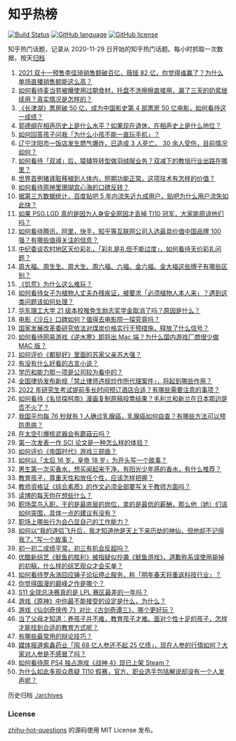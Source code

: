 # 知乎热榜
[![Build Status](https://github.com/ToWeLong/zhihu-hot-questions/workflows/CI/badge.svg)](https://github.com/ToWeLong/zhihu-hot-questions/actions)
[![GitHub language](https://img.shields.io/badge/language-golang-orange.svg)](https://golang.org/)
[![GitHub license](https://img.shields.io/github/license/ToWeLong/zhihu-hot-questions)](https://github.com/ToWeLong/zhihu-hot-questions/blob/main/LICENSE)

知乎热门话题，记录从 2020-11-29 日开始的知乎热门话题。每小时抓取一次数据，按天[归档](./archives)

<!-- BEGIN -->

1. [2021 双十一预售李佳琦销售额破百亿，薇娅 82 亿，你觉得谁赢了？为什么单场直播销售额能这么高？](https://www.zhihu.com/question/493599235)
1. [如何看待麦当劳被曝使用过期食材，托盘不洗擦擦直接用，漏了三天的奶浆继续用？真实情况是怎样的？](https://www.zhihu.com/question/493528987)
1. [《长津湖》票房破 50 亿，成为中国影史第 4 部票房 50 亿电影，如何看待这一成绩？](https://www.zhihu.com/question/493349012)
1. [郭德纲在相声历史上是什么水平？如果现在退休，在相声史上是什么地位？](https://www.zhihu.com/question/454756076)
1. [如何回答孩子问我「为什么小孩不能一直玩手机」？](https://www.zhihu.com/question/487505837)
1. [辽宁沈阳市一饭店发生燃气爆炸，已造成 3 人死亡、 30 余人受伤，目前情况如何？](https://www.zhihu.com/question/493626666)
1. [如何看待「双减」后，猿辅导转型做羽绒服业务？双减下的教培行业出路在哪里？](https://www.zhihu.com/question/493311623)
1. [世界首例猪肾脏移植到人体内，短期功能正常，这项技术有怎样的价值？](https://www.zhihu.com/question/493537408)
1. [如何看待原神里珊瑚宫心海的口碑反转？](https://www.zhihu.com/question/493317029)
1. [据第三方数据统计，百度贴吧 5 年内流失近九成用户，贴吧为什么用户流失如此快？](https://www.zhihu.com/question/442321794)
1. [如果 PSG.LGD 真的是因为人身安全原因才丢掉 TI10 冠军，大家能原谅他们吗？](https://www.zhihu.com/question/493207784)
1. [如何看待腾讯，阿里，快手，知乎等互联网公司入选最具价值中国品牌 100 强？有哪些值得关注的信息？](https://www.zhihu.com/question/493523170)
1. [中纪委谈农村地区天价彩礼，「彩礼是礼但不能过度」，如何看待天价彩礼问题？](https://www.zhihu.com/question/493536821)
1. [周大福、周生生、周大生、周六福、六福、金六福、金大福这些牌子有哪些区别？](https://www.zhihu.com/question/32209352)
1. [《饥荒》为什么这么难玩？](https://www.zhihu.com/question/440595755)
1. [如何看待女子为植物人丈夫办残疾证，被要求「必须植物人本人来」？遇到这类问题该如何处理？](https://www.zhihu.com/question/493431439)
1. [华东理工大学 21 级本校推免生励志奖学金取消了吗？原因是什么？](https://www.zhihu.com/question/493521949)
1. [电影《沙丘》口碑如何？值得去电影院一探究竟吗？](https://www.zhihu.com/question/484666562)
1. [国家发展改革委研究依法对煤炭价格实行干预措施，释放了什么信号？](https://www.zhihu.com/question/493353794)
1. [如何看待网易游戏《逆水寒》即将出 Mac 端？为什么国内游戏厂商很少做 MAC 版？](https://www.zhihu.com/question/493341840)
1. [如何评价《都挺好》里面的苏家父亲苏大强？](https://www.zhihu.com/question/314781575)
1. [有没有什么好看的古言小说？](https://www.zhihu.com/question/455872760)
1. [学历和能力那一项是公司较为看中的？](https://www.zhihu.com/question/493065729)
1. [全国律协发布新规「禁止律师违规炒作所代理案件」，将起到哪些作用？](https://www.zhihu.com/question/493503676)
1. [2022 年研究生考试提前多长时间预订酒店合适？有哪些需要注意的事项？](https://www.zhihu.com/question/493095592)
1. [如何看待《名侦探柯南》漫画复制原稿投票结果？毛利兰和新兰在日本那边是否不火了？](https://www.zhihu.com/question/492142136)
1. [我国平均每 76 秒就有 1 人确诊乳腺癌，乳腺癌如何自查？有哪些方法可以预防患病？](https://www.zhihu.com/question/493246582)
1. [在太空引爆核武器会有蘑菇云吗？](https://www.zhihu.com/question/486896102)
1. [第一次发表一作 SCI 论文是一种怎么样的体验？](https://www.zhihu.com/question/491712594)
1. [如何评价《帝国时代》游戏三部曲？](https://www.zhihu.com/question/26843356)
1. [如何以「太后 16 岁，皇帝 18 岁」为开头写一个故事？](https://www.zhihu.com/question/452564685)
1. [男生第一次买香水，想买闻起来干净，有阳光少年感的香水，有什么推荐？](https://www.zhihu.com/question/449477310)
1. [教育孩子，尊重天性和放任个性，应该怎样把握？](https://www.zhihu.com/question/490667764)
1. [教师资格证《综合素质》的作文必须全部要写关于教师方面吗？](https://www.zhihu.com/question/373882988)
1. [读博的每天你在想些什么？](https://www.zhihu.com/question/492258336)
1. [职场菜鸟入职，干的是最底层的岗位，拿的是最低的薪酬，那么他（她）们该如何突围，具体一点的建议有没有？](https://www.zhihu.com/question/488784217)
1. [职场上哪些行为会凸显自己的工作能力？](https://www.zhihu.com/question/487011364)
1. [如何以“我的道侣飞升后，我才知道他是天上下来历劫的神仙，但他却不记得我了。”写一个故事？](https://www.zhihu.com/question/475653160)
1. [初一初二成绩平常，初三有机会反超吗？](https://www.zhihu.com/question/481380353)
1. [优酷新综艺《鱿鱼的胜利》被指疑似抄袭《鱿鱼游戏》，道歉称系误使用毙掉的初稿，什么样的综艺观众才会买单？](https://www.zhihu.com/question/493567048)
1. [如何看待罗永浩回应锤子论坛停止服务，称「明年春天将重返科技行业」？](https://www.zhihu.com/question/493417279)
1. [你觉得国漫的巅峰之作是哪个？](https://www.zhihu.com/question/492775949)
1. [S11 全球总决赛真的是 LPL 赛区最差的一年吗？](https://www.zhihu.com/question/492955893)
1. [游戏《原神》中你最不能接受的设定是什么，为什么？](https://www.zhihu.com/question/491444992)
1. [游戏《仙剑奇侠传 7》对比《古剑奇谭三》，哪个更好玩？](https://www.zhihu.com/question/493057032)
1. [当了父母才知道：养孩子并不难，教育孩子才难。面对个性十足的孩子，怎样才能找到合适的教育方式呢？](https://www.zhihu.com/question/484924201)
1. [有哪些最常用的辩论技巧？](https://www.zhihu.com/question/55738336)
1. [媒体报道紫鑫药业「囤 68 亿人参还不起 25 亿债」，现在人参的行情如何？大家对人参是不感冒了吗？](https://www.zhihu.com/question/493420208)
1. [如何看待原 PS4 独占游戏《战神 4》现已上架 Steam？](https://www.zhihu.com/question/493589279)
1. [为什么如此多观众质疑 TI10 假赛，官方、职业选手包括解说却没有一个人发声呢？](https://www.zhihu.com/question/493249344)

<!-- END -->

历史归档 [./archives](./archives)


### License
[zhihu-hot-questions](https://github.com/towelong/zhihu-hot-questions) 的源码使用 MIT License 发布。